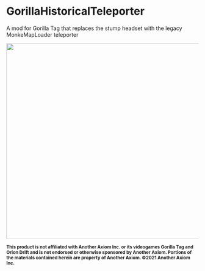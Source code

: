 # GorillaHistoricalTeleporter
A mod for Gorilla Tag that replaces the stump headset with the legacy MonkeMapLoader teleporter

<img src="https://github.com/user-attachments/assets/2f8523fd-94ca-4895-bb7e-6324b08f93c3" width=512px; height=auto;>

<sub><b>This product is not affiliated with Another Axiom Inc. or its videogames Gorilla Tag and Orion Drift and is not endorsed or otherwise sponsored by Another Axiom. Portions of the materials contained herein are property of Another Axiom. ©2021 Another Axiom Inc.</b></sub>
